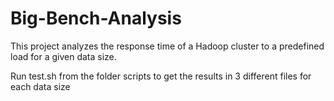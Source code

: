 # Big-Bench-Analysis

This project analyzes the response time of a Hadoop cluster to a predefined load for a given data size.

Run test.sh from the folder scripts to get the results in 3 different files for each data size
